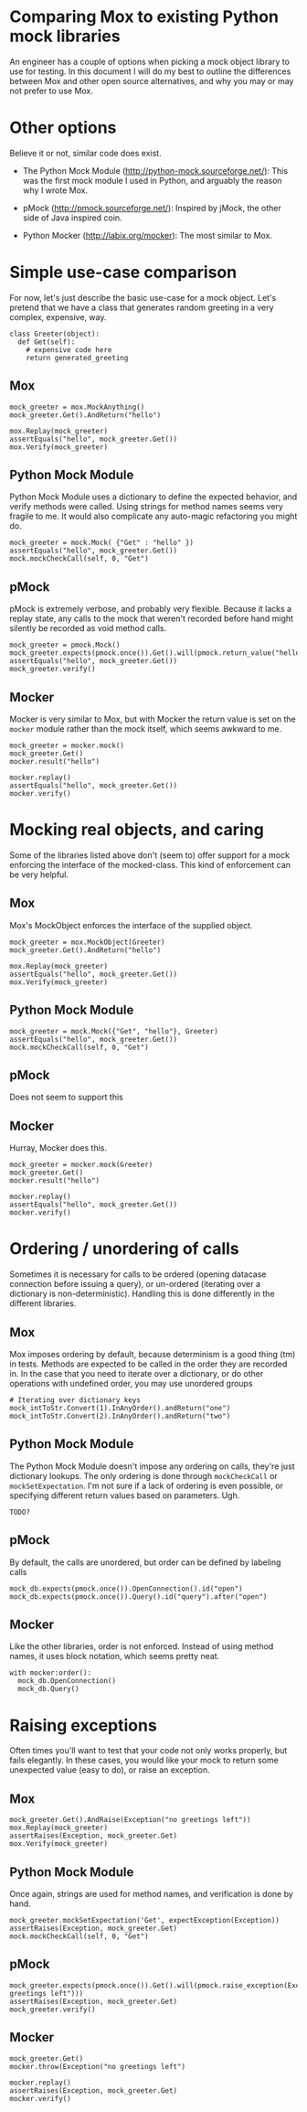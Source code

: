 # Comparing Mox to existing Python mock libraries #

An engineer has a couple of options when picking a mock object library to use for testing.  In this document I will do my best to outline the differences between Mox and other open source alternatives, and why you may or may not prefer to use Mox.

# Other options #

Believe it or not, similar code does exist.

  * The Python Mock Module (http://python-mock.sourceforge.net/): This was the first mock module I used in Python, and arguably the reason why I wrote Mox.

  * pMock (http://pmock.sourceforge.net/): Inspired by jMock, the other side of Java inspired coin.

  * Python Mocker (http://labix.org/mocker): The most similar to Mox.

# Simple use-case comparison #

For now, let's just describe the basic use-case for a mock object.  Let's pretend that we have a class that generates random greeting in a very complex, expensive, way.

```
class Greeter(object):
  def Get(self):
    # expensive code here
    return generated_greeting
```

## Mox ##

```
mock_greeter = mox.MockAnything()
mock_greeter.Get().AndReturn("hello")

mox.Replay(mock_greeter)
assertEquals("hello", mock_greeter.Get())
mox.Verify(mock_greeter)
```

## Python Mock Module ##

Python Mock Module uses a dictionary to define the expected behavior, and verify methods were called.  Using strings for method names seems very fragile to me.  It would also complicate any auto-magic refactoring you might do.

```
mock_greeter = mock.Mock( {"Get" : "hello" })
assertEquals("hello", mock_greeter.Get())
mock.mockCheckCall(self, 0, "Get")
```

## pMock ##

pMock is extremely verbose, and probably very flexible.  Because it lacks a replay state, any calls to the mock that weren't recorded before hand might silently be recorded as void method calls.

```
mock_greeter = pmock.Mock()
mock_greeter.expects(pmock.once()).Get().will(pmock.return_value("hello"))
assertEquals("hello", mock_greeter.Get())
mock_greeter.verify()
```

## Mocker ##

Mocker is very similar to Mox, but with Mocker the return value is set on the `mocker` module rather than the mock itself, which seems awkward to me.

```
mock_greeter = mocker.mock()
mock_greeter.Get()
mocker.result("hello")

mocker.replay()
assertEquals("hello", mock_greeter.Get())
mocker.verify()
```

# Mocking real objects, and caring #

Some of the libraries listed above don't (seem to) offer support for a mock enforcing the interface of the mocked-class.  This kind of enforcement can be very helpful.

## Mox ##

Mox's MockObject enforces the interface of the supplied object.

```
mock_greeter = mox.MockObject(Greeter)
mock_greeter.Get().AndReturn("hello")

mox.Replay(mock_greeter)
assertEquals("hello", mock_greeter.Get())
mox.Verify(mock_greeter)
```

## Python Mock Module ##

```
mock_greeter = mock.Mock({"Get", "hello"}, Greeter)
assertEquals("hello", mock_greeter.Get())
mock.mockCheckCall(self, 0, "Get")
```

## pMock ##

Does not seem to support this

## Mocker ##

Hurray, Mocker does this.

```
mock_greeter = mocker.mock(Greeter)
mock_greeter.Get()
mocker.result("hello")

mocker.replay()
assertEquals("hello", mock_greeter.Get())
mocker.verify()
```

# Ordering / unordering of calls #

Sometimes it is necessary for calls to be ordered (opening datacase connection before issuing a query), or un-ordered (iterating over a dictionary is non-deterministic).  Handling this is done differently in the different libraries.

## Mox ##
Mox imposes ordering by default, because determinism is a good thing (tm) in tests.  Methods are expected to be called in the order they are recorded in.  In the case that you need to iterate over a dictionary, or do other operations with undefined order, you may use unordered groups

```
# Iterating over dictionary keys
mock_intToStr.Convert(1).InAnyOrder().andReturn("one")
mock_intToStr.Convert(2).InAnyOrder().andReturn("two")
```

## Python Mock Module ##
The Python Mock Module doesn't impose any ordering on calls, they're just dictionary lookups.  The only ordering is done through `mockCheckCall` or `mockSetExpectation`.  I'm not sure if a lack of ordering is even possible, or specifying different return values based on parameters. Ugh.

```
TODO?
```

## pMock ##

By default, the calls are unordered, but order can be defined by labeling calls

```
mock_db.expects(pmock.once()).OpenConnection().id("open")
mock_db.expects(pmock.once()).Query().id("query").after("open")
```

## Mocker ##

Like the other libraries, order is not enforced.  Instead of using method names, it uses block notation, which seems pretty neat.

```
with mocker:order():
  mock_db.OpenConnection()
  mock_db.Query()
```

# Raising exceptions #

Often times you'll want to test that your code not only works properly, but fails elegantly.  In these cases, you would like your mock to return some unexpected value (easy to do), or raise an exception.

## Mox ##

```
mock_greeter.Get().AndRaise(Exception("no greetings left"))
mox.Replay(mock_greeter)
assertRaises(Exception, mock_greeter.Get)
mox.Verify(mock_greeter)
```

## Python Mock Module ##

Once again, strings are used for method names, and verification is done by hand.

```
mock_greeter.mockSetExpectation('Get', expectException(Exception))
assertRaises(Exception, mock_greeter.Get)
mock.mockCheckCall(self, 0, "Get")
```

## pMock ##

```
mock_greeter.expects(pmock.once()).Get().will(pmock.raise_exception(Exception("no greetings left")))
assertRaises(Exception, mock_greeter.Get)
mock_greeter.verify()
```

## Mocker ##

```
mock_greeter.Get()
mocker.throw(Exception("no greetings left")

mocker.replay()
assertRaises(Exception, mock_greeter.Get)
mocker.verify()
```